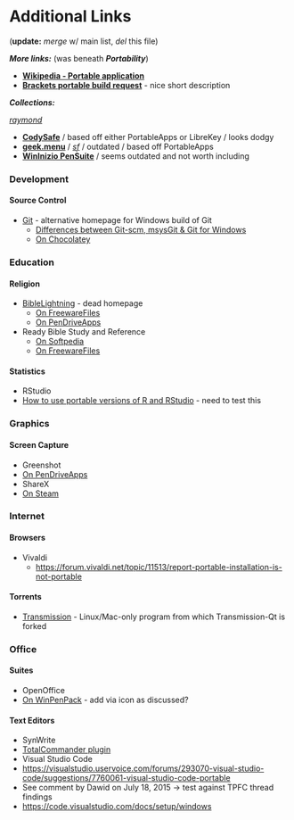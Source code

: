 
# Additional Links

(**update:** *merge* w/ main list, *del* this file)

**_More links:_** (was beneath **_Portability_**)
* [**Wikipedia - Portable application**](https://en.wikipedia.org/wiki/Portable_application)
* [**Brackets portable build request**](https://trello.com/c/sHyY0KlB/1003-portable-build) - nice short description

**_Collections:_**

[*raymond*](https://www.raymond.cc/blog/portable-application-launchers-launch-apps-with-convenience/)

* [**CodySafe**](http://www.codyssey.com/products/codysafe.html) / based off either PortableApps or LibreKey / looks dodgy
* [**geek.menu**](http://geek-menu.sourceforge.net/) / [*sf*](https://sourceforge.net/projects/geek-menu/) / outdated / based off PortableApps
* [**WinInizio PenSuite**](http://pensuite.wininizio.it/eng/) / seems outdated and not worth including

### Development

#### Source Control
* [Git](https://git-for-windows.github.io/) - alternative homepage for Windows build of Git
  * [Differences between Git-scm, msysGit & Git for Windows](http://stackoverflow.com/questions/22310007/differences-between-git-scm-msysgit-git-for-windows/22310210#22310210?newreg=4dd14f94819e4a60aa0d711f16c75bbd)
  * [On Chocolatey](https://chocolatey.org/packages/git)

### Education

#### Religion
* [BibleLightning](http://www.biblelightning.org/) - dead homepage
  * [On FreewareFiles](http://www.freewarefiles.com/BibleLightning_program_91140.html)
  * [On PenDriveApps](https://pendriveapps.com/portable-bible-lightning/)
* Ready Bible Study and Reference
  * [On Softpedia](http://www.softpedia.com/get/Others/Home-Education/Ready-Bible-Study-and-Reference.shtml)
  * [On FreewareFiles](http://www.freewarefiles.com/Ready-Bible-Study-and-Reference_program_107176.html)
  
#### Statistics
* RStudio
 * [How to use portable versions of R and RStudio](https://github.com/ClaudiaBrauer/A-very-short-introduction-to-R/blob/master/documents/Portable%20versions%20of%20R%20and%20RStudio.pdf) - need to test this
  
### Graphics

#### Screen Capture
* Greenshot
 * [On PenDriveApps](https://pendriveapps.com/free-screen-capture-tool-greenshot/)
* ShareX
 * [On Steam](http://store.steampowered.com/app/400040/)
  
### Internet

#### Browsers
* Vivaldi
  * https://forum.vivaldi.net/topic/11513/report-portable-installation-is-not-portable 

#### Torrents
* [Transmission](https://transmissionbt.com/) - Linux/Mac-only program from which Transmission-Qt is forked

### Office

#### Suites
* OpenOffice
 * [On WinPenPack](http://www.winpenpack.com/en/download.php?view.1341) - add via icon as discussed?
 
#### Text Editors
* SynWrite
 * [TotalCommander plugin](http://totalcmd.net/plugring/syn2.html)
* Visual Studio Code
 * https://visualstudio.uservoice.com/forums/293070-visual-studio-code/suggestions/7760061-visual-studio-code-portable
 * See comment by Dawid on July 18, 2015 -> test against TPFC thread findings
 * https://code.visualstudio.com/docs/setup/windows

